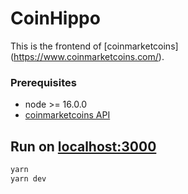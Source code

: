 # CoinHippo
This is the frontend of [coinmarketcoins]
(https://www.coinmarketcoins.com/).
### Prerequisites
- node >= 16.0.0
- [coinmarketcoins API](https://github.com/coinmarketcoins-Labs/coinmarketcoins-api)

## Run on [localhost:3000](http://localhost:3000)
```bash
yarn
yarn dev
```
